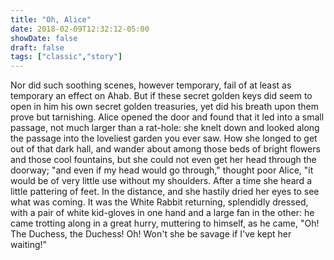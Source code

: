 ```yaml
---
title: "Oh, Alice"
date: 2018-02-09T12:32:12-05:00
showDate: false
draft: false
tags: ["classic","story"]
---
```


Nor did such soothing scenes, however temporary, fail of at least as temporary an effect on Ahab. But if these secret golden keys did seem to open in him his own secret golden treasuries, yet did his breath upon them prove but tarnishing. Alice opened the door and found that it led into a small passage, not much larger than a rat-hole: she knelt down and looked along the passage into the loveliest garden you ever saw. How she longed to get out of that dark hall, and wander about among those beds of bright flowers and those cool fountains, but she could not even get her head through the doorway; "and even if my head would go through," thought poor Alice, "it would be of very little use without my shoulders. After a time she heard a little pattering of feet. In the distance, and she hastily dried her eyes to see what was coming. It was the White Rabbit returning, splendidly dressed, with a pair of white kid-gloves in one hand and a large fan in the other: he came trotting along in a great hurry, muttering to himself, as he came, "Oh! The Duchess, the Duchess! Oh! Won't she be savage if I've kept her waiting!"